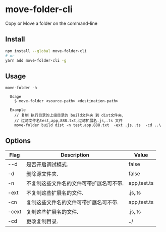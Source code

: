 # move-folder-cli

Copy or Move a folder on the command-line


## Install

```sh
npm install --global move-folder-cli
# or
yarn add move-folder-cli -g
```

## Usage

```
move-folder -h

  Usage
    $ move-folder <source-path> <destination-path>

  Example
    // 复制 执行目录的上级目录的 build文件夹 到 dist文件夹,
    // 过滤文件名test,app,888.txt,过滤扩展名.js,.ts 文件
    move-folder build dist -n test,app,888.txt  -ext .js,.ts  -cd ..\ 
```

## Options
  | Flag  | Description                             | Value       |
  | ----- | --------------------------------------- | ----------- |
  | --d   | 是否开启调试模式.                       | false       |
  | -d    | 删除源文件夹.                           | false       |
  | -n    | 不复制这些文件名的文件可带扩展名可不带. | app,test.ts |
  | -ext  | 不复制这些扩展名的文件.                 | .js,.ts     |
  | -cn   | 复制这些文件名的文件可带扩展名可不带.   | app,test.ts |
  | -cext | 复制这些扩展名的文件.                   | .js,.ts     |
  | -cd   | 更改复制目录.                           | ../         |
